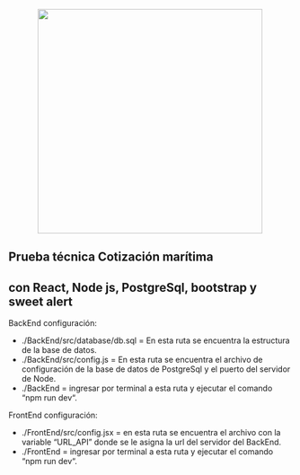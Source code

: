 <p align="center"><a href="#" target="_blank"><img src="https://kargoru.com/assets/img/icon-5.svg" width="400" alt=""></a></p>



## Prueba técnica Cotización marítima 
## con React, Node js, PostgreSql, bootstrap y sweet alert

BackEnd configuración:  

- ./BackEnd/src/database/db.sql = En esta ruta se encuentra la estructura de la base de datos.
- ./BackEnd/src/config.js =   En esta ruta se encuentra el archivo de configuración de la base de datos de PostgreSql y el puerto del servidor de Node.
- ./BackEnd = ingresar por terminal a esta ruta y ejecutar el comando “npm run dev“.

FrontEnd configuración:

- ./FrontEnd/src/config.jsx = en esta ruta se encuentra el archivo con la variable “URL_API” donde se le asigna la url del servidor del BackEnd.
- ./FrontEnd = ingresar por terminal a esta ruta y ejecutar el comando “npm run dev“.
